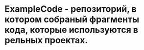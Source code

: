 # ExampleCode - репозиторий, в котором собраный фрагменты кода, которые используются в рельных проектах.
